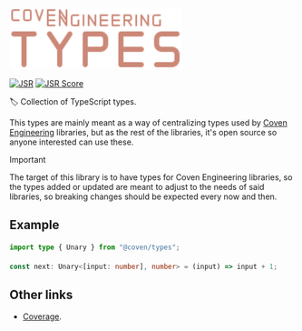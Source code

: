 <img alt="Coven Engineering Types logo" src="https://raw.githubusercontent.com/covenengineering/libraries/main/@coven/types/logo.svg" height="108" />

[![JSR](https://jsr.io/badges/@coven/types)](https://jsr.io/@coven/types)
[![JSR Score](https://jsr.io/badges/@coven/types/score)](https://jsr.io/@coven/types/score)

🏷️ Collection of TypeScript types.

This types are mainly meant as a way of centralizing types used by
[Coven Engineering](https://coven.engineering/) libraries, but as the rest of
the libraries, it's open source so anyone interested can use these.

> [!IMPORTANT]
> The target of this library is to have types for Coven Engineering libraries,
> so the types added or updated are meant to adjust to the needs of said
> libraries, so breaking changes should be expected every now and then.

## Example

```typescript
import type { Unary } from "@coven/types";

const next: Unary<[input: number], number> = (input) => input + 1;
```

## Other links

- [Coverage](https://coveralls.io/github/covenengineering/libraries).
